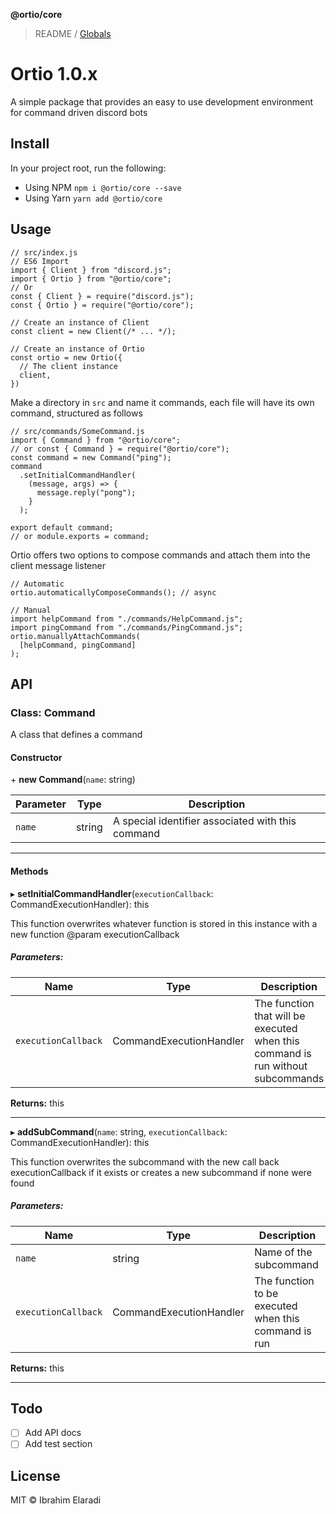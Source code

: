 **@ortio/core**

> README / [Globals](globals.md)

# Ortio 1.0.x

A simple package that provides an easy to use development environment for command driven discord bots

## Install

In your project root, run the following:

- Using NPM `npm i @ortio/core --save`
- Using Yarn `yarn add @ortio/core`

## Usage

```
// src/index.js
// ES6 Import
import { Client } from "discord.js";
import { Ortio } from "@ortio/core";
// Or
const { Client } = require("discord.js");
const { Ortio } = require("@ortio/core");

// Create an instance of Client
const client = new Client(/* ... */);

// Create an instance of Ortio
const ortio = new Ortio({
  // The client instance
  client,
})
```

Make a directory in `src` and name it commands, each file will have its own command, structured as follows

```
// src/commands/SomeCommand.js
import { Command } from "@ortio/core";
// or const { Command } = require("@ortio/core");
const command = new Command("ping");
command
  .setInitialCommandHandler(
    (message, args) => {
      message.reply("pong");
    }
  );

export default command;
// or module.exports = command;
```

Ortio offers two options to compose commands and attach them into the client message listener

```
// Automatic
ortio.automaticallyComposeCommands(); // async

// Manual
import helpCommand from "./commands/HelpCommand.js";
import pingCommand from "./commands/PingCommand.js";
ortio.manuallyAttachCommands(
  [helpCommand, pingCommand]
);
```

## API

### **Class**: Command

A class that defines a command

#### Constructor

\+ **new Command**(`name`: string)

| Parameter | Type   | Description                                       |
| --------- | ------ | ------------------------------------------------- |
| `name`    | string | A special identifier associated with this command |

---

#### Methods

▸ **setInitialCommandHandler**(`executionCallback`: CommandExecutionHandler): this

This function overwrites whatever function is stored in this instance with a new function @param executionCallback

##### Parameters:

| Name                | Type                    | Description                                                                     |
| ------------------- | ----------------------- | ------------------------------------------------------------------------------- |
| `executionCallback` | CommandExecutionHandler | The function that will be executed when this command is run without subcommands |

**Returns:** this

---

▸ **addSubCommand**(`name`: string, `executionCallback`: CommandExecutionHandler): this

This function overwrites the subcommand with the new call back executionCallback if it exists
or creates a new subcommand if none were found

##### Parameters:

| Name                | Type                    | Description                                          |
| ------------------- | ----------------------- | ---------------------------------------------------- |
| `name`              | string                  | Name of the subcommand                               |
| `executionCallback` | CommandExecutionHandler | The function to be executed when this command is run |

**Returns:** this

---

## Todo

- [ ] Add API docs
- [ ] Add test section

## License

MIT © Ibrahim Elaradi
